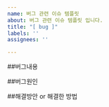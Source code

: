 ```yaml
---
name: 버그 관련 이슈 템플릿
about: 버그 관련 이슈 템플릿 입니다.
title: "[ bug ]"
labels: ''
assignees: ''

---
```


##버그내용


##버그원인


##해결방안 or 해결한 방법
